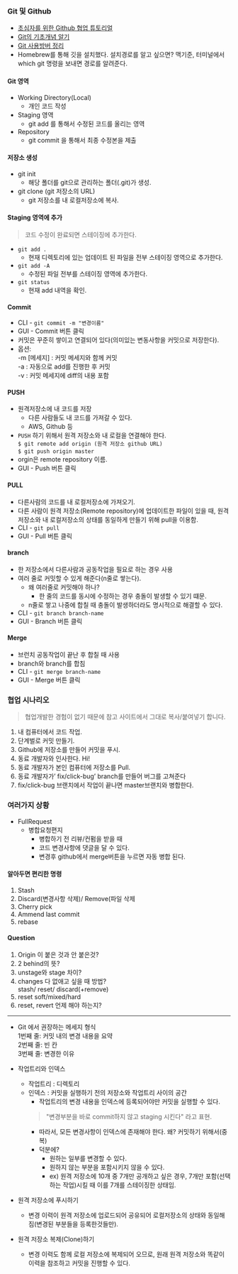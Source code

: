### Git 및 Github  
* [초심자를 위한 Github 협업 튜토리얼](https://milooy.wordpress.com/2017/06/21/working-together-with-github-tutorial)  
* [Git의 기초개념 알기](https://backlog.com/git-tutorial/kr/intro/intro1_3.html)  
* [Git 사용방버 정리](https://wordbe.tistory.com/entry/Git-사용-방법-정리commit-push-pull-request-merge-등)
* Homebrew를 통해 깃을 설치했다. 설치경로를 알고 싶으면? 맥기준, 터미널에서 which git 명령을 보내면 경로를 알려준다.  
#### Git 영역
* Working Directory(Local)  
  - 개인 코드 작성  
* Staging 영역  
  - git add 를 통해서 수정된 코드를 올리는 영역  
* Repository  
  - git commit 을 통해서 최종 수정본을 제출  
  
#### 저장소 생성
* git init  
  - 해당 폴더를 git으로 관리하는 폴더(.git)가 생성.  
* git clone (git 저장소의 URL)  
  - git 저장소를 내 로컬저장소에 복사.  
  
#### Staging 영역에 추가  
> 코드 수정이 완료되면 스테이징에 추가한다.  
* `git add .`  
  - 현재 디렉토리에 있는 업데이트 된 파일을 전부 스테이징 영역으로 추가한다.  
* `git add -A`  
  - 수정된 파일 전부를 스테이징 영역에 추가한다.  
* `git status`  
  - 현재 add 내역을 확인.  

#### Commit  
* CLI - `git commit -m "변경이름"`  
* GUI - Commit 버튼 클릭  
* 커밋은 꾸준히 쌓이고 연결되어 있다(의미있는 변동사항을 커밋으로 저장한다).  
* 옵션:  
    -m [메세지] : 커밋 메세지와 함께 커밋  
    -a : 자동으로 add를 진행한 후 커밋  
    -v : 커밋 메세지에 diff의 내용 포함  
  
#### PUSH
* 원격저장소에 내 코드를 저장  
  - 다른 사람들도 내 코드를 가져갈 수 있다.  
  - AWS, Github 등  
* `PUSH` 하기 위해서 원격 저장소와 내 로컬을 연결해야 한다.  
  ```$ git remote add origin (원격 저장소 github URL) ```  
  ```$ git push origin master```  
* orgin은 remote repository 이름.  
* GUI - Push 버튼 클릭    

#### PULL
* 다른사람의 코드를 내 로컬저장소에 가져오기. 
* 다른 사람이 원격 저장소(Remote repository)에 업데이트한 파일이 있을 때, 원격저장소와 내 로컬저장소의 상태를 동일하게 만들기 위해 pull을 이용함.  
* CLI - `git pull`  
* GUI - Pull 버튼 클릭   
  
#### branch  
* 한 저장소에서 다른사람과 공동작업을 필요로 하는 경우 사용  
* 여러 줄로 커밋할 수 있게 해준다(n줄로 쌓는다).  
  - 왜 여러줄로 커밋해야 하나?  
    - 한 줄의 코드를 동시에 수정하는 경우 충돌이 발생할 수 있기 떄문.  
  - n줄로 쌓고 나중에 합칠 때 충돌이 발생하더라도 명시적으로 해결할 수 있다.  
* CLI - `git branch branch-name`  
* GUI - Branch 버튼 클릭  
  
#### Merge
* 브런치 공동작업이 끝난 후 합칠 때 사용  
* branch와 branch를 합침  
* CLI - `git merge branch-name`
* GUI - Merge 버튼 클릭  

### 협업 시나리오  
> 협업개발한 경험이 없기 때문에 참고 사이트에서 그대로 복사/붙여넣기 합니다.  
1. 내 컴퓨터에서 코드 작업.    
2. 단계벌로 커밋 만들기.  
3. Github에 저장소를 만들어 커밋을 푸시.  
4. 동료 개발자와 인사한다. Hi!  
5. 동료 개발자가 본인 컴퓨터에 저장소를 Pull.  
6. 동료 개발자가’ fix/click-bug’ branch를 만들어 버그를 고쳐준다  
7. fix/click-bug 브랜치에서 작업이 끝나면 master브랜치와 병합한다.  

### 여러가지 상황  
* FullRequest  
  - 병합요청편지  
    - 병합하기 전 리뷰/컨펌을 받을 때  
    - 코드 변경사항에 댓글을 달 수 있다.  
    - 변경후 github에서 merge버튼을 누르면 자동 병합 된다.  
  
#### 알아두면 편리한 명령  
1. Stash  
2. Discard(변경사항 삭제)/ Remove(파일 삭제  
3. Cherry pick  
4. Ammend last commit  
5. rebase  
  
#### Question  
1. Origin 이 붙은 것과 안 붙은것?  
2. 2 behind의 뜻?  
3. unstage와 stage 차이?  
4. changes 다 없애고 싶을 때 방법?  
	stash/ reset/ discard(+remove)  
5. reset soft/mixed/hard  
6. reset, revert 언제 해야 하는지?  

***  
  
* Git 에서 권장하는 메세지 형식  
1번째 줄: 커밋 내의 변경 내용을 요약  
2번째 줄: 빈 칸  
3번째 줄: 변경한 이유  
  
* 작업트리와 인덱스  
  - 작업트리 : 디렉토리  
  - 인덱스 : 커밋을 실행하기 전의 저장소와 작업트리 사이의 공간  
    - 작업트리의 변경 내용을 인덱스에 등록되어야만 커밋을 실행할 수 있다.  
    > "변경부분을 바로 commit하지 않고 staging 시킨다" 라고 표현.  
    - 따라서, 모든 변경사항이 인덱스에 존재해야 한다. 왜? 커밋하기 위해서(중복)  
    - 덕분에?
      - 원하는 일부를 변경할 수 있다.  
      - 원하지 않는 부분을 포함시키지 않을 수 있다.  
      - ex) 원격 저장소에 10개 중 7개만 공개하고 싶은 경우, 7개만 포함(선택하는 작업)시킬 때 이를 7개를 스테이징한 상태임.  

* 원격 저장소에 푸시하기
  - 변경 이력이 원격 저장소에 업로드되어 공유되어 로컬저장소의 상태와 동일해짐(변경된 부분들을 등록한것들만).  
  
* 원격 저장소 복제(Clone)하기  
  - 변경 이력도 함께 로컬 저장소에 복제되어 오므로, 원래 원격 저장소와 똑같이 이력을 참조하고 커밋을 진행할 수 있다.  
  
